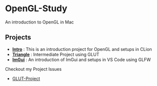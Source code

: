 # OpenGL-Study
An introduction to OpenGL in Mac

## Projects
- **[Intro](https://github.com/kugimasa/OpenGL-Study/tree/master/Intro)**
: This is an introduction project for OpenGL and setups in CLion
- **[Triangle](https://github.com/kugimasa/OpenGL-Study/tree/master/Triangle)**
: Intermediate Project using GLUT
- **[ImGui](https://github.com/kugimasa/OpenGL-Study/tree/master/ImGui)**
: An introduction of ImGui and setups in VS Code using GLFW

Checkout my Project Issues
- [GLUT-Project](https://github.com/kugimasa/OpenGL-Study/issues/7)
